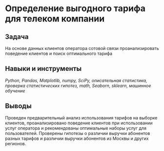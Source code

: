# Определение выгодного тарифа для телеком компании

## Задача
На основе данных клиентов оператора сотовой связи проанализировать поведение клиентов и поиск оптимального тарифа

## Навыки и инструменты
*Python, Pandas, Matplotlib, numpy, SciPy, описательная статистика, проверка статистических гипотез, math, Seaborn, sklearn, машинное обучение*

## Выводы
Проведен предварительный анализ использования тарифов на выборке клиентов, проанализировано поведение клиентов при использовании услуг оператора и
рекомендованы оптимальные наборы услуг для пользователей. Проверены гипотезы о различии выручки абонентов разных тарифов и
различии выручки абонентов из Москвы и других регионов.
